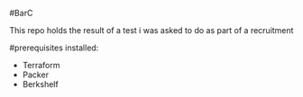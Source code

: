 #BarC

This repo holds the result of a test i was asked to do as part of a recruitment 

#prerequisites
installed: 
- Terraform
- Packer
- Berkshelf



